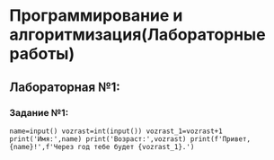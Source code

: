 <h1>Программирование и алгоритмизация(Лабораторные работы)</h1>

<h2>Лабораторная №1:</h2>

<h3>Задание №1:</h3>

<code>name=input()
vozrast=int(input())
vozrast_1=vozrast+1
print('Имя:',name)
print('Возраст:',vozrast)
print(f'Привет, {name}!',f'Через год тебе будет {vozrast_1}.')</code>








